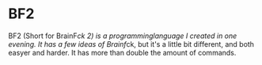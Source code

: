 # BF2
BF2 (Short for BrainF*ck 2) is a programminglanguage I created in one evening. It has a few ideas of Brainf*ck, but it's a little bit different, and both easyer and harder. It has more than double the amount of commands.

